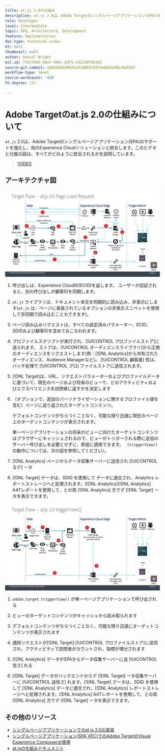 ```yaml
---
title: at.js 2.0の仕組み
description: at.js 2.0は、Adobe Targetのシングルページアプリケーション(SPA)のサポートを強化し、他のExperience Cloudソリューションと統合します。 このビデオと付属の図は、すべてがどのように統合されるかを説明しています。
role: Developer
level: Intermediate
topic: SPA, Architecture, Development
feature: Implementation
doc-type: technical video
kt: null
thumbnail: null
author: Daniel Wright
exl-id: 7f037665-88a7-469c-8df5-c82cb0f65382
source-git-commit: a6b645b6d9693a4c8882fd47ee0d61698c0b834d
workflow-type: tm+mt
source-wordcount: '428'
ht-degree: 11%

---
```


# Adobe Targetのat.js 2.0の仕組みについて

`at.js` 2.0は、Adobe Targetのシングルページアプリケーション(SPA)のサポートを強化し、他のExperience Cloudソリューションと統合します。このビデオと付属の図は、すべてがどのように統合されるかを説明しています。

>[!VIDEO](https://video.tv.adobe.com/v/26250?quality=12)

## アーキテクチャ図

![ページ読み込み時のat.js 2.0の動作](assets/pageload.png)

1. 呼び出しは、Experience CloudID(ECID)を返します。 ユーザーが認証されると、別の呼び出しが顧客IDを同期します。

1. `at.js` ライブラリは、ドキュメント本文を同期的に読み込み、非表示にします(`at.js` は、ページに実装されているオプションの非表示スニペットを使用して非同期で読み込むこともできます)。

1. ページ読み込みリクエストは、すべての設定済みパラメーター、ECID、SDIDおよび顧客IDを含めておこなわれます。

1. プロファイルスクリプトが実行され、[!UICONTROL プロファイルストア]に送られます。 ストアは、[!UICONTROL オーディエンスライブラリ]から正規のオーディエンスをリクエストします(例：[!DNL Analytics]から共有されたオーディエンス、Audience Managerなど)。 [!UICONTROL 顧客属] 性は、バッチ処理で [!UICONTROL プロ] ファイルストアに送信されます。
1. [!DNL Target]は、URL、リクエストパラメーターおよびプロファイルデータに基づいて、現在のページおよび将来のビューで、どのアクティビティおよびエクスペリエンスを訪問者に返すかを決定します

1. （オプションで、追加のパーソナライゼーションに関するプロファイル値を含む）ページに送り返されたターゲットコンテンツ。

   デフォルトコンテンツがちらつくことなく、可能な限り迅速に現在のページ上のターゲットコンテンツが表示されます。

   単一ページアプリケーションの将来のビューに向けたターゲットコンテンツはブラウザーにキャッシュされるので、ビューがトリガーされる際に追加のサーバー呼び出しを必要とせずに、即座に適用できます。 （`triggerView()`の動作については、次の図を参照してください）。

1. [!DNL Analytics] ページからデータ収集サーバーに送信され [!UICONTROL るデ] ータ
1. [!DNL Target] データは、SDID を使用して データに適合され、Analytics レポートストレージへと処理されます。[!DNL Analytics][!DNL Analytics] A4Tレポートを使用して、との両 [!DNL Analytics] 方でデ [!DNL Target] ータを表示できます。

![at.js 2.0の動作(triggerView()関数が使用された場合)](assets/triggerview.png)

1. `adobe.target.triggerView()` が単一ページアプリケーションで呼び出される
1. ビューのターゲットコンテンツがキャッシュから読み取られます

1. デフォルトコンテンツがちらつくことなく、可能な限り迅速にターゲットコンテンツが表示されます

1. 通知リクエストが[!DNL Target] [!UICONTROL プロファイルストア]に送信され、アクティビティで訪問者がカウントされ、指標が増分されます
1. [!DNL Analytics] データがSPAからデータ収集サーバーに送 [!UICONTROL 信さ] れる

1. [!DNL Target] データがバックエンドからデ [!DNL Target] ータ収集サーバーに [!UICONTROL 送信さ] れます。[!DNL Target] データは、SDID を使用して [!DNL Analytics] データに適合され、[!DNL Analytics] レポートストレージへと処理されます。[!DNL Analytics] A4Tレポートを使用して、との両 [!DNL Analytics] 方でデ [!DNL Target] ータを表示できます。

## その他のリソース

* [シングルページアプリケーションでのat.js 2.0の実装](implement-atjs-20-in-a-single-page-application.md)
* [シングルページアプリケーション(SPA VEC)でのAdobe TargetのVisual Experience Composerの使用](../experiences/use-the-visual-experience-composer-for-single-page-applications.md)
* [at.jsの仕組みドキュメント](https://experienceleague.adobe.com/docs/target/using/implement-target/client-side/at-js-implementation/at-js/how-atjs-works.html?lang=en)

